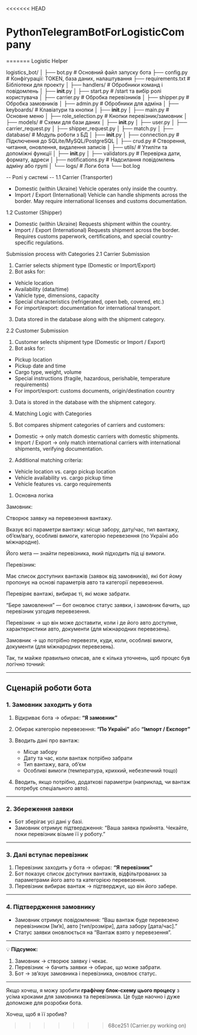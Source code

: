 <<<<<<< HEAD
# PythonTelegramBotForLogisticCompany
=======
Logistic Helper

logistics_bot/
│
├── bot.py                  # Основний файл запуску бота
├── config.py               # Конфігурації: TOKEN, база даних, налаштування
├── requirements.txt        # Бібліотеки для проекту
│
├── handlers/               # Обробники команд і повідомлень
│   ├── __init__.py
│   ├── start.py            # /start та вибір ролі користувача
│   ├── carrier.py          # Обробка перевізників
│   ├── shipper.py          # Обробка замовників
│   ├── admin.py            # Обробники для адміна
│
├── keyboards/              # Клавіатури та кнопки
│   ├── __init__.py
│   ├── main.py             # Основне меню
│   ├── role_selection.py   # Кнопки перевізник/замовник
│
├── models/                 # Схеми для бази даних
│   ├── __init__.py
│   ├── user.py
│   ├── carrier_request.py
│   ├── shipper_request.py
│   ├── match.py
│
├── database/               # Модуль роботи з БД
│   ├── __init__.py
│   ├── connection.py       # Підключення до SQLite/MySQL/PostgreSQL
│   ├── crud.py             # Створення, читання, оновлення, видалення записів
│
├── utils/                  # Утиліти та допоміжні функції
│   ├── __init__.py
│   ├── validators.py       # Перевірка дати, формату, адреси
│   ├── notifications.py    # Надсилання повідомлень адміну або групі
│
└── logs/                   # Логи бота
    └── bot.log


-- Ролі у системі --
1.1 Carrier (Transporter)
- Domestic (within Ukraine)
Vehicle operates only inside the country.
- Import / Export (International)
Vehicle can handle shipments across the border.
May require international licenses and customs documentation.

1.2 Customer (Shipper)
- Domestic (within Ukraine)
Requests shipment within the country.
- Import / Export (International)
Requests shipment across the border.
Requires customs paperwork, certifications, and special country-specific regulations.

Submission process with Categories
2.1 Carrier Submission
1. Carrier selects shipment type (Domestic or Import/Export)
2. Bot asks for:
- Vehicle location
- Availability (data/time)
- Vahicle type, dimensions, capacity
- Special characteristics (refrigerated, open beb, covered, etc.)
- For import/export: documentation for international transport.
3. Data stored in the database along with the shipment category.

2.2 Customer Submission
1. Customer selects shipment type (Domestic or Import / Export)
2. Bot asks for:
- Pickup location
- Pickup date and time
- Cargo type, weight, volume
- Special instructions (fragile, hazardous, perishable, temperature requirements)
- For import/export: customs documents, origin/destination country
3. Data is stored in the database with the shipment category.

3. Matching Logic with Categories
1. Bot compares shipment categories of carriers and customers:
- Domestic → only match domestic carriers with domestic shipments.
- Import / Export → only match international carriers with international shipments, verifying documentation.
2. Additional matching criteria:
- Vehicle location vs. cargo pickup location
- Vehicle availability vs. cargo pickup time
- Vehicle features vs. cargo requirements

1. Основна логіка

Замовник:

Створює заявку на перевезення вантажу.

Вказує всі параметри вантажу: місце забору, дату/час, тип вантажу, об’єм/вагу, особливі вимоги, категорію перевезення (по Україні або міжнародне).

Його мета — знайти перевізника, який підходить під ці вимоги.

Перевізник:

Має список доступних вантажів (заявок від замовників), які бот йому пропонує на основі параметрів авто та категорії перевезення.

Перевіряє вантажі, вибирає ті, які може забрати.

“Бере замовлення” — бот оновлює статус заявки, і замовник бачить, що перевізник узгодив перевезення.

Перевізник → що він може доставити, коли і де його авто доступне, характеристики авто, документи (для міжнародних перевезень).

Замовник → що потрібно перевезти, куди, коли, особливі вимоги, документи (для міжнародних перевезень).


Так, ти майже правильно описав, але є кілька уточнень, щоб процес був логічно точний:

---

## **Сценарій роботи бота**

### **1. Замовник заходить у бота**

1. Відкриває бота → обирає: **“Я замовник”**
2. Обирає категорію перевезення: **“По Україні”** або **“Імпорт / Експорт”**
3. Вводить дані про вантаж:

   * Місце забору
   * Дату та час, коли вантаж потрібно забрати
   * Тип вантажу, вага, об’єм
   * Особливі вимоги (температура, крихкий, небезпечний тощо)
4. Вводить, якщо потрібно, додаткові параметри (наприклад, чи вантаж потребує спеціального авто).

---

### **2. Збереження заявки**

* Бот зберігає усі дані у базі.
* Замовник отримує підтвердження: “Ваша заявка прийнята. Чекайте, поки перевізник візьме її у роботу.”

---

### **3. Далі вступає перевізник**

1. Перевізник заходить у бота → обирає: **“Я перевізник”**
2. Бот показує список доступних вантажів, відфільтрованих за параметрами його авто та категорією перевезення.
3. Перевізник вибирає вантаж → підтверджує, що він його забере.

---

### **4. Підтвердження замовнику**

* Замовник отримує повідомлення:
  “Ваш вантаж буде перевезено перевізником [Ім’я], авто [тип/розміри], дата забору [дата/час].”
* Статус заявки оновлюється на “Вантаж взято у перевезення”.

---

💡 **Підсумок:**

1. Замовник → створює заявку і чекає.
2. Перевізник → бачить заявки → обирає, що може забрати.
3. Бот → зв’язує замовника і перевізника, оновлює статус.

---

Якщо хочеш, я можу зробити **графічну блок-схему цього процесу** з усіма кроками для замовника та перевізника. Це буде наочно і дуже допоможе для розробки бота.

Хочеш, щоб я її зробив?
>>>>>>> 68ce251 (Carrier.py working on)
